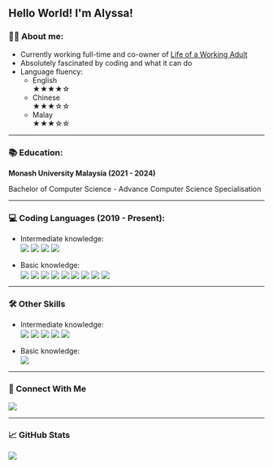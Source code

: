 ## Hello World! I'm Alyssa!

### 💁‍♀️ About me:
<ul>
  <li> Currently working full-time and co-owner of <a href="https://lifeofaworkingadult.com/">Life of a Working Adult</a>
  <li> Absolutely fascinated by coding and what it can do
  <li> Language fluency:
    <ul>
       <li> English   <br>★★★★☆
       <li> Chinese   <br>★★★☆☆
       <li> Malay     <br>★★★☆☆
    </ul>
</ul>
<hr>

### 📚 Education:
<p><b>Monash University Malaysia (2021 - 2024)</b></p>
<p>Bachelor of Computer Science - Advance Computer Science Specialisation</p>
<hr>

### 💻 Coding Languages (2019 - Present):
<ul>
  <li>Intermediate knowledge:
  <br>
  <img align="center" src="https://img.shields.io/badge/Python-FFD43B?style=for-the-badge&logo=python&logoColor=darkgreen">
  <img align="center" src="https://img.shields.io/badge/HTML5-E34F26?style=for-the-badge&logo=html5&logoColor=white">
  <img align="center" src="https://img.shields.io/badge/CSS3-1572B6?style=for-the-badge&logo=css3&logoColor=white">
  <img align="center" src="https://img.shields.io/badge/JavaScript-323330?style=for-the-badge&logo=javascript&logoColor=F7DF1E">
  <br>
  <br>
  <li>Basic knowledge:
  <br>
  <img align="center" src="https://img.shields.io/badge/Java-ED8B00?style=for-the-badge&logo=java&logoColor=white">
  <img align="center" src="https://img.shields.io/badge/MySQL-00000F?style=for-the-badge&logo=mysql&logoColor=white">
  <img align="center" src="https://img.shields.io/badge/R-276DC3?style=for-the-badge&logo=r&logoColor=white">
  <img align="center" src="https://img.shields.io/badge/Shell_Script-121011?style=for-the-badge&logo=gnu-bash&logoColor=white">
  <img align="center" src="https://img.shields.io/badge/TypeScript-007ACC?style=for-the-badge&logo=typescript&logoColor=white">
  <img align="center" src="https://img.shields.io/badge/Haskell-5D4F85?style=for-the-badge&logo=haskell&logoColor=white">
  <img align="center" src="https://img.shields.io/badge/Swift-FA7343?style=for-the-badge&logo=swift&logoColor=white">
  <img align="center" src="https://img.shields.io/badge/C-00599C?style=for-the-badge&logo=c&logoColor=white">
  <img align="center" src="https://img.shields.io/badge/C%2B%2B-00599C?style=for-the-badge&logo=c%2B%2B&logoColor=white">
</ul>
<hr>

### 🛠 Other Skills
<ul>
  <li>Intermediate knowledge:
  <br>
  <img align="center" src="https://img.shields.io/badge/Microsoft_Excel-217346?style=for-the-badge&logo=microsoft-excel&logoColor=white">
  <img align="center" src="https://img.shields.io/badge/Microsoft_PowerPoint-B7472A?style=for-the-badge&logo=microsoft-powerpoint&logoColor=white">
  <img align="center" src="https://img.shields.io/badge/Microsoft_Word-2B579A?style=for-the-badge&logo=microsoft-word&logoColor=white">
  <img align="center" src="https://img.shields.io/badge/GIT-E44C30?style=for-the-badge&logo=git&logoColor=white">
  <img align="center" src="https://img.shields.io/badge/Jira-0052CC?style=for-the-badge&logo=Jira&logoColor=white">
  <br>
  <br>
  <li>Basic knowledge:
  <br>
  <img align="center" src="https://img.shields.io/badge/Figma-F24E1E?style=for-the-badge&logo=figma&logoColor=white">
</ul>
<hr>
    
### 💬 Connect With Me
<a href="https://www.linkedin.com/in/alyssa-ting-8403a8170/" target="blank"><img align="center" src="https://img.shields.io/badge/LinkedIn-0077B5?style=for-the-badge&logo=linkedin&logoColor=white"></a>
<hr>

### 📈 GitHub Stats
<a href="https://github.com/ShadowEagle56/ShadowEagle56">
  <img align="center" src="https://github-readme-stats-git-masterrstaa-rickstaa.vercel.app/api/top-langs/?username=ShadowEagle56&theme=tokyonight&layout=compact" />
</a>
